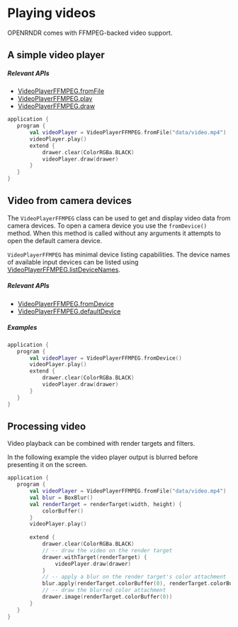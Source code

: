  
 # Playing videos #
OPENRNDR comes with FFMPEG-backed video support. 

## A simple video player

##### Relevant APIs
* [VideoPlayerFFMPEG.fromFile](https://api.openrndr.org/org.openrndr.ffmpeg/-video-player-f-f-m-p-e-g/from-file.html)
* [VideoPlayerFFMPEG.play](https://api.openrndr.org/org.openrndr.ffmpeg/-video-player-f-f-m-p-e-g/play.html)
* [VideoPlayerFFMPEG.draw](https://api.openrndr.org/org.openrndr.ffmpeg/-video-player-f-f-m-p-e-g/draw.html)
 
 
 ```kotlin
application {
    program {
        val videoPlayer = VideoPlayerFFMPEG.fromFile("data/video.mp4")
        videoPlayer.play()
        extend {
            drawer.clear(ColorRGBa.BLACK)
            videoPlayer.draw(drawer)
        }
    }
}
``` 
 
 ## Video from camera devices

The `VideoPlayerFFMPEG` class can be used to get and display video data from camera devices. To open a camera device you use the `fromDevice()` method. When this method is called without any arguments it attempts to open the default camera device.

`VideoPlayerFFMPEG` has minimal device listing capabilities. The device names of available input devices can be listed using [VideoPlayerFFMPEG.listDeviceNames](https://api.openrndr.org/org.openrndr.ffmpeg/-video-player-f-f-m-p-e-g/list-device-names.html).


##### Relevant APIs
* [VideoPlayerFFMPEG.fromDevice](https://api.openrndr.org/org.openrndr.ffmpeg/-video-player-f-f-m-p-e-g/from-device.html)
* [VideoPlayerFFMPEG.defaultDevice](https://api.openrndr.org/org.openrndr.ffmpeg/-video-player-f-f-m-p-e-g/default-device.html)

##### Examples 
 
 ```kotlin
application {
    program {
        val videoPlayer = VideoPlayerFFMPEG.fromDevice()
        videoPlayer.play()
        extend {
            drawer.clear(ColorRGBa.BLACK)
            videoPlayer.draw(drawer)
        }
    }
}
``` 
 
 ## Processing video

Video playback can be combined with render targets and filters.

In the following example the video player output is blurred before presenting it on the screen. 
 
 ```kotlin
application {
    program {
        val videoPlayer = VideoPlayerFFMPEG.fromFile("data/video.mp4")
        val blur = BoxBlur()
        val renderTarget = renderTarget(width, height) {
            colorBuffer()
        }
        videoPlayer.play()
        
        extend {
            drawer.clear(ColorRGBa.BLACK)
            // -- draw the video on the render target
            drawer.withTarget(renderTarget) {
                videoPlayer.draw(drawer)
            }
            // -- apply a blur on the render target's color attachment
            blur.apply(renderTarget.colorBuffer(0), renderTarget.colorBuffer(0))
            // -- draw the blurred color attachment
            drawer.image(renderTarget.colorBuffer(0))
        }
    }
}
``` 
